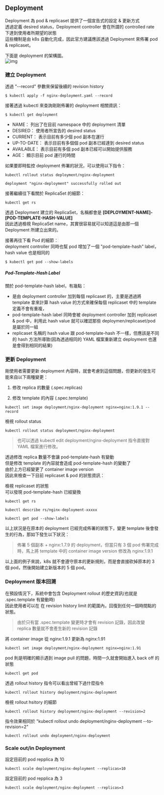 ## Deployment  

Deployment 為 pod & replicaset 提供了一個宣告式的設定 & 更新方式  
透過定義 desired status，Deployment controller 會在所謂的 controlled rate 下達到使用者所期望的狀態  
這些機制是由 k8s 自動化完成，因此官方建議應該透過 Deployment 來佈署 pod & replicaset。  
  
下面是 deployment 的架構圖。  
![img](https://godleon.github.io/blog/images/kubernetes/k8s-deployment.png)   

### 建立 Deployment  

透過 "--record" 參數來保留後續的 revision history
```
$ kubectl apply -f nginx-deployment.yaml --record
```

接著透過 kubectl 來查詢剛剛佈署的 deployment 相關資訊：  
```
$ kubectl get deployment
```

- NAME： 列出了在目前 namespace 中的 deployment 清單  
- DESIRED： 使用者所宣告的 desired status  
- CURRENT： 表示目前有多少個 pod 副本在運行  
- UP-TO-DATE： 表示目前有多個個 pod 副本已經達到 desired status  
- AVAILABLE： 表示目前有多個 pod 副本已經可以開始提供服務  
- AGE： 顯示目前 pod 運行的時間  


如果要即時監控 deployment 佈署的狀況，可以使用以下指令：  
```
kubectl rollout status deployment/nginx-deployment
```

```
deployment "nginx-deployment" successfully rolled out
```

接著繼續往下看關於 ReplicaSet 的細節：  
```
kubectl get rs  
```

透過 Deployment 建立的 ReplicaSet，名稱都會是 **[DEPLOYMENT-NAME]-[POD-TEMPLATE-HASH-VALUE]**  
因此透過檢視 ReplicaSet name，其實很容易就可以知道這是由那一個 Deployment 所建立出來的。  

接著再往下看 Pod 的細節：  
deployment controller 同時也幫 pod 增加了一個 "pod-template-hash" label，hash value 也是相同的
```
$ kubectl get pod --show-labels
```


##### Pod-Template-Hash Label  

關於 pod-template-hash label，有幾點：

- 是由 deployment controller 加到每個 replicaset 的，主要是透過將 template 拿來計算 hash value 的方式來確保每個 replicaset 中的 template 定義不會有重複，
- pod-template-hash label 同時會被 deployment controller 加到 replicaset & pod 中，利用此 hash value 就可以確認那些 deploymen/replicaset/pod 是屬於同一組
- replicaset 名稱的 hash value 跟 pod-template-hash 不一樣，但應該是不同的 hash 方法所導致(因為透過相同的 YAML 檔案重新建立 deployment 也還是會得到相同的結果)


### 更新 Deployment  

剛使用者需要更新 deployment 內容時，就會考慮到這個問題，但更新的發生可能來自以下兩種變更：  

1. 修改 replica 的數量 (.spec.replicas)

2. 修改 template 的內容 (.spec.template)  

```
kubectl set image deployment/nginx-deployment nginx=nginx:1.9.1 --record
```

檢視 rollout status  
```
kubectl rollout status deployment/nginx-deployment
```

> 也可以透過 kubectl edit deployment/nginx-deployment 指令直接對 YAML 檔案進行修改。

透過修改 replica 數量不會讓 pod-template-hash 有變動  
但是修改 template 的內容就會造成 pod-template-hash 的變動了  
由於上方已經變更了 container image version  
因此來檢查一下目前 replicaset & pod 的狀態資訊：  

檢視 replicaset 的狀態  
可以發現 pod-template-hash 已經變換
```
kubectl get rs
```

```
kubectl describe rs/nginx-deployment-xxxxx
```

```
kubectl get pod --show-labels
```


以上狀況是在原本的 deployment 已經完成佈署的狀態下，變更 template 後會發生的行為，那如下發生以下狀況：  

> 佈署 5 個副本 + nginx:1.7.9 的 deployment，但當只有 3 個 pod 佈署完成時，馬上將 template 中的 container image version 修改為 nginx:1.9.1  

以上面的例子來說，k8s 就不會遵守原本的更新規則，而是會直接砍掉原本的 3 個 pod，然後開始建立新版本的 5 個 pod。  

### Deployment 版本回溯  

在預設情況下，系統中會包含 Deployment rollout 的歷史資訊(也就是 .spec.template 有變動時)  
因此使用者可以在 在 revision history limit 的範圍內，回復到任何一個時間點的狀態。  
> 由於只有當 .spec.template 變更時才會有 revision 記錄，因此改變 replica 數量就不會產生新的 revision 記錄  
 
將 container image 從 nginx:1.9.1 更新為 nginx:1.91  
```
kubectl set image deployment/nginx-deployment nginx=nginx:1.91
```

pod 則是明確的顯示遇到 image pull 的問題，時間一久就會開始進入 back off 的狀態  
```
kubectl get pod  
``` 

透過 rollout history 指令可以看出曾經下過什麼指令  
```
kubectl rollout history deployment/nginx-deployment
``` 

檢視 rollout hsitory 的細節  
```
kubectl rollout history deployment/nginx-deployment --revision=2
```

指令效果相同於 "kubectl rollout undo deployment/nginx-deployment --to-revision=2"  
```
kubectl rollout undo deployment/nginx-deployment  
```

### Scale out/in Deployment  

設定目前的 pod repplica 為 10  
```
kubectl scale deployment/nginx-deployment --replicas=10
``` 

設定目前的 pod repplica 為 3 
```
kubectl scale deployment/nginx-deployment --replicas=3
``` 

